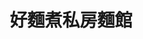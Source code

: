 ---
title: "好麵煮私房麵館"
description: "好麵煮私房麵館"
layout: shop
keywords:
  - 美食競賽
  - 台灣美食
  - 美食精選
datePublished: "2025-06-30"
dateModified: "2025-07-06"
city: "台北市"
district: "士林區"
address: "台北市士林區士東路100號"
phone: "0228317154"
geo: "25.11207007794423, 121.5292938310075"
google_map: "https://maps.app.goo.gl/2CsBXNpXEqWBVkMb9"
footinder: "https://footinder.com.tw/%E5%8F%B0%E5%8C%97%E5%B8%82%E5%A3%AB%E6%9E%97%E5%8D%80/42241/"
official: ""
award:
  - name: "500盤"
    year: "2024"
    entries:
      - dishes:
          - "好麵煮臭仙蓋麵"

---
